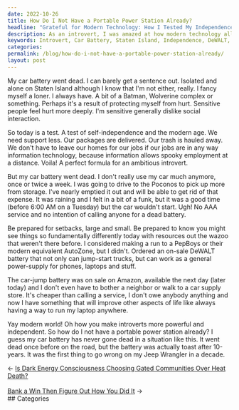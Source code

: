 ```yaml
---
date: 2022-10-26
title: How Do I Not Have a Portable Power Station Already?
headline: "Grateful for Modern Technology: How I Tested My Independence on Staten Island with an On-Sale DeWALT Battery"
description: As an introvert, I was amazed at how modern technology allowed me to become more independent and powerful. When my car battery went dead on Staten Island, I took the opportunity to test my independence by ordering an on-sale DeWALT battery from Amazon to jump-start my car and power my electronics. I realized I should have had a portable power station already and was grateful for the modern world.
keywords: Introvert, Car Battery, Staten Island, Independence, DeWALT, Amazon, Portable Power Station, Modern Technology, Jump-Start, Electronics, Power, Grateful
categories: 
permalink: /blog/how-do-i-not-have-a-portable-power-station-already/
layout: post
---
```



My car battery went dead. I can barely get a sentence out. Isolated and alone
on Staten Island although I know that I'm not either, really. I fancy myself a
loner. I always have. A bit of a Batman, Wolverine complex or something.
Perhaps it's a result of protecting myself from hurt. Sensitive people feel
hurt more deeply. I'm sensitive generally dislike social interaction.

So today is a test. A test of self-independence and the modern age. We need
support less. Our packages are delivered. Our trash is hauled away. We don't
have to leave our homes for our jobs if our jobs are in any way information
technology, because information allows spooky employment at a distance. Voila!
A perfect formula for an ambitious introvert.

But my car battery went dead. I don't really use my car much anymore, once or
twice a week. I was going to drive to the Poconos to pick up more from storage.
I've nearly emptied it out and will be able to get rid of that expense. It was
raining and I felt in a bit of a funk, but it was a good time (before 6:00 AM
on a Tuesday) but the car wouldn't start. Ugh! No AAA service and no intention
of calling anyone for a dead battery.

Be prepared for setbacks, large and small. Be prepared to know you might see
things so fundamentally differently today with resources out the wazoo that
weren't there before. I considered making a run to a PepBoys or their modern
equivalent AutoZone, but I didn't. Ordered an on-sale DeWALT battery that not
only can jump-start trucks, but can work as a general power-supply for phones,
laptops and stuff.

The car-jump battery was on sale on Amazon, available the next day (later
today) and I don't even have to bother a neighbor or walk to a car supply
store. It's cheaper than calling a service, I don't owe anybody anything and
now I have something that will improve other aspects of life like always having
a way to run my laptop anywhere.

Yay modern world! Oh how you make introverts more powerful and independent. So
how do I not have a portable power station already? I guess my car battery has
never gone dead in a situation like this. It went dead once before on the road,
but the battery was actually toast after 10-years. It was the first thing to go
wrong on my Jeep Wrangler in a decade.


<div class="post-nav"><div class="post-nav-prev"><span class="arrow">&larr;&nbsp;</span><a href="/blog/is-dark-energy-consciousness-choosing-gated-communities-over-heat-death/">Is Dark Energy Consciousness Choosing Gated Communities Over Heat Death?</a></div> &nbsp; <div class="post-nav-next"><a href="/blog/bank-a-win-then-figure-out-how-you-did-it/">Bank a Win Then Figure Out How You Did It</a><span class="arrow">&nbsp;&rarr;</span></div></div>
## Categories

<ul></ul>